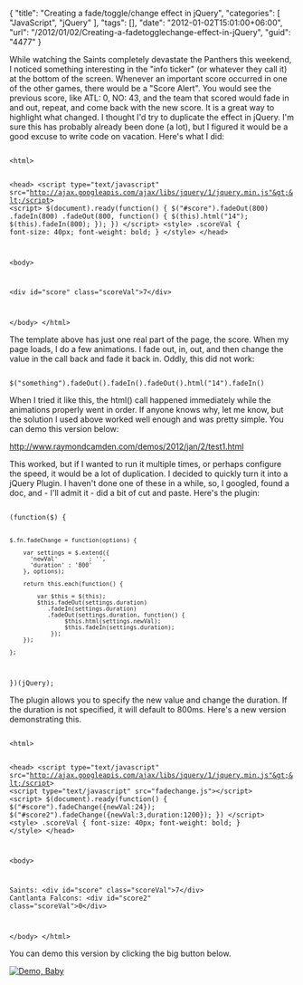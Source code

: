 {
	"title": "Creating a fade/toggle/change effect in jQuery",
	"categories": [
		"JavaScript",
		"jQuery"
	],
	"tags": [],
	"date": "2012-01-02T15:01:00+06:00",
	"url": "/2012/01/02/Creating-a-fadetogglechange-effect-in-jQuery",
	"guid": "4477"
}

While watching the Saints completely devastate the Panthers this weekend, I noticed something interesting in the "info ticker" (or whatever they call it) at the bottom of the screen. Whenever an important score occurred in one of the other games, there would be a "Score Alert". You would see the previous score, like ATL: 0, NO: 43, and the team that scored would fade in and out, repeat, and come back with the new score. It is a great way to highlight what changed. I thought I'd try to duplicate the effect in jQuery. I'm sure this has probably already been done (a lot), but I figured it would be a good excuse to write code on vacation. Here's what I did:

<p/>
<!--more-->
<code>
&lt;html&gt;

&lt;head&gt;
&lt;script type="text/javascript" src="http://ajax.googleapis.com/ajax/libs/jquery/1/jquery.min.js"&gt;&lt;/script&gt;
&lt;script&gt;
$(document).ready(function() {
	$("#score").fadeOut(800)
			   .fadeIn(800)
			   .fadeOut(800, function() {
					$(this).html("14");
					$(this).fadeIn(800);
				});
})
&lt;/script&gt;
&lt;style&gt;
.scoreVal {
	font-size: 40px;
	font-weight: bold;
}
&lt;/style&gt;
&lt;/head&gt;

&lt;body&gt;

&lt;div id="score" class="scoreVal"&gt;7&lt;/div&gt;

&lt;/body&gt;
&lt;/html&gt;
</code>

<p/>

The template above has just one real part of the page, the score. When my page loads, I do a few animations. I fade out, in, out, and then change the value in the call back and fade it back in. Oddly, this did not work:

<p/>

<code>
$("something").fadeOut().fadeIn().fadeOut().html("14").fadeIn()
</code>

<p/>

When I tried it like this, the html() call happened immediately while the animations properly went in order. If anyone knows why, let me know, but the solution I used above worked well enough and was pretty simple. You can demo this version below:

<p/>

<a href="http://www.raymondcamden.com/demos/2012/jan/2/test1.html">http://www.raymondcamden.com/demos/2012/jan/2/test1.html</a>

<p/>

This worked, but if I wanted to run it multiple times, or perhaps configure the speed, it would be a lot of duplication. I decided to quickly turn it into a jQuery Plugin. I haven't done one of these in a while, so, I googled, found a doc, and - I'll admit it - did a bit of cut and paste. Here's the plugin:

<p/>

<code>
(function($) {
	
	$.fn.fadeChange = function(options) {

		var settings = $.extend({
	      'newVal'         : '',
	      'duration' : '800'
	    }, options);

		return this.each(function() {
			
			var $this = $(this);
			$this.fadeOut(settings.duration)
			   .fadeIn(settings.duration)
			   .fadeOut(settings.duration, function() {
					$this.html(settings.newVal);
					$this.fadeIn(settings.duration);
				});
		});
		
	};
	
})(jQuery);
</code>

<p/>

The plugin allows you to specify the new value and change the duration. If the duration is not specified, it will default to 800ms. Here's a new version demonstrating this.

<p/>

<code>
&lt;html&gt;

&lt;head&gt;
&lt;script type="text/javascript" src="http://ajax.googleapis.com/ajax/libs/jquery/1/jquery.min.js"&gt;&lt;/script&gt;
&lt;script type="text/javascript" src="fadechange.js"&gt;&lt;/script&gt;
&lt;script&gt;
$(document).ready(function() {
	$("#score").fadeChange({newVal:24});
	$("#score2").fadeChange({newVal:3,duration:1200});
})
&lt;/script&gt;
&lt;style&gt;
.scoreVal {
	font-size: 40px;
	font-weight: bold;
}
&lt;/style&gt;
&lt;/head&gt;

&lt;body&gt;

Saints: &lt;div id="score" class="scoreVal"&gt;7&lt;/div&gt;
Cantlanta Falcons: &lt;div id="score2" class="scoreVal"&gt;0&lt;/div&gt;

&lt;/body&gt;
&lt;/html&gt;
</code>

<p/>

You can demo this version by clicking the big button below. 

<p/>


<a href="http://www.raymondcamden.com/demos/2012/jan/2/test2.html"><img src="http://www.raymondcamden.com/images/icon_128.png" title="Demo, Baby" border="0"></a>